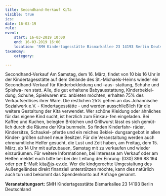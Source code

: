 ```yaml
---
title: Secondhand-Verkauf KiTa
visible: true
ics: 
date: 16-03-19
rule: 
event:
	start: 16-03-2019 10:00
	end: 16-03-2019 16:00
	location: 'SMH Kindertagesstätte Bismarkallee 23 14193 Berlin Deutschland'
taxonomy:
	category: 

---
```

Secondhand-Verkauf
Am Samstag, dem 16. März, findet von 10 bis 16 Uhr in der Kindertagesstätte auf dem Gelände des St.-Michaels-Heims wieder ein Secondhand-Verkauf für Kinderbekleidung und -aus- stattung, Schuhe und Spielwa- ren statt. Alle, die gut erhaltene Babyausstattung, Kinderbeklei- dung, Schuhe, Spielwaren etc. anbieten möchten, erhalten 75% des Verkaufserlöses ihrer Ware. Die restlichen 25% gehen an das Johannische Sozialwerk e.V. - Kindertagesstätte - und werden ausschließlich für die weitere Gestaltung der Kita verwendet. Wer schöne Kleidung oder ähnliches für das eigene Kind sucht, ist herzlich zum Einkau- fen eingeladen. Bei Kaffee und Kuchen, belegten Brötchen und Grillwurst lässt es sich gemüt- lich durch die Räume der Kita bummeln. So finden Kinderfahr- räder, Kindersitze, Schaukel- pferde und ein reiches Beklei- dungsangebot in allen Kinder- größen schnell neue Besitzer. Für die Veranstaltung werden auch ehrenamtliche Helfer gesucht, die Lust und Zeit haben, am Freitag, dem 15. März, ab 14 Uhr mit aufzubauen, Samstag mit zu verkaufen und wieder einzuräumen. Für weitere Informationen, bei Interesse am Verkauf oder am Helfen meldet euch bitte bei bei der Leitung der Einrung: (030) 896 88 194 oder per E-Mail: kita@js-ev.de. Wer die kindgerechte Umgestaltung des Außengeländes direkt finanziell unterstützen möchte, kann dies natürlich auch tun und bekommt das Spendenkonto auf Anfrage genannt.


**Veranstaltungsort:** SMH Kindertagesstätte
Bismarkallee 23
14193 Berlin
Deutschland

